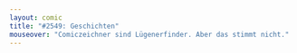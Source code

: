 ```yaml
---
layout: comic
title: "#2549: Geschichten"
mouseover: "Comiczeichner sind Lügenerfinder. Aber das stimmt nicht."
---
```

